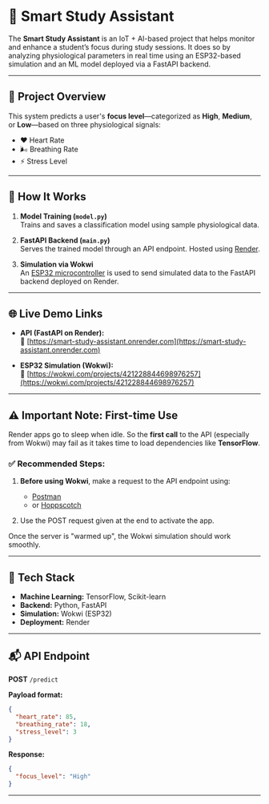 
# 🧠 Smart Study Assistant

The **Smart Study Assistant** is an IoT + AI-based project that helps monitor and enhance a student’s focus during study sessions. It does so by analyzing physiological parameters in real time using an ESP32-based simulation and an ML model deployed via a FastAPI backend.

---

## 🚀 Project Overview

This system predicts a user's **focus level**—categorized as **High**, **Medium**, or **Low**—based on three physiological signals:

- ❤️ Heart Rate  
- 🌬️ Breathing Rate  
- ⚡ Stress Level

---

## 🧠 How It Works

1. **Model Training (`model.py`)**  
   Trains and saves a classification model using sample physiological data.

2. **FastAPI Backend (`main.py`)**  
   Serves the trained model through an API endpoint. Hosted using [Render](https://render.com/).

3. **Simulation via Wokwi**  
   An [ESP32 microcontroller](https://www.espressif.com/en/products/socs/esp32) is used to send simulated data to the FastAPI backend deployed on Render.

---

## 🌐 Live Demo Links

- **API (FastAPI on Render):**  
  🔗 [https://smart-study-assistant.onrender.com](https://smart-study-assistant.onrender.com)

- **ESP32 Simulation (Wokwi):**  
  🔗 [https://wokwi.com/projects/421228844698976257](https://wokwi.com/projects/421228844698976257)

---

## ⚠️ Important Note: First-time Use

Render apps go to sleep when idle. So the **first call** to the API (especially from Wokwi) may fail as it takes time to load dependencies like **TensorFlow**.

### ✅ Recommended Steps:

1. **Before using Wokwi**, make a request to the API endpoint using:
   - [Postman](https://www.postman.com/)  
   - or [Hoppscotch](https://hoppscotch.io/)

2. Use the POST request given at the end to activate the app.

Once the server is "warmed up", the Wokwi simulation should work smoothly.

---

## 🧰 Tech Stack

- **Machine Learning:** TensorFlow, Scikit-learn  
- **Backend:** Python, FastAPI  
- **Simulation:** Wokwi (ESP32)  
- **Deployment:** Render

---

## 📬 API Endpoint

**POST** `/predict`

**Payload format:**

```json
{
  "heart_rate": 85,
  "breathing_rate": 18,
  "stress_level": 3
}
```

**Response:**

```json
{
  "focus_level": "High"
}
```

---
